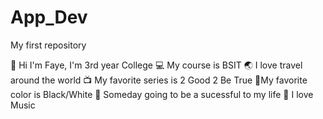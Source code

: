 # App_Dev
My first repository

👋 Hi I'm Faye, I'm 3rd year College 
💻 My course is BSIT 
🌏 I love travel around the world 
📺 My favorite series is 2 Good 2 Be True 
🎨My favorite color is Black/White 
🏢 Someday going to be a sucessful to my life
🎵 I love Music
